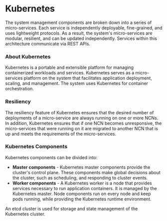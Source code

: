 # Kubernetes

The system management components are broken down into a series of micro-services. Each service is independently deployable, fine-grained, and uses lightweight protocols. As a result, the system's micro-services are modular, resilient, and can be updated independently. Services within this architecture communicate via REST APIs.

### About Kubernetes

Kubernetes is a portable and extensible platform for managing containerized workloads and services. Kubernetes serves as a micro-services platform on the system that facilitates application deployment, scaling, and management. The system uses Kubernetes for container orchestration.

### Resiliency

The resiliency feature of Kubernetes ensures that the desired number of deployments of a micro-service are always running on one or more NCNs. In addition, Kubernetes ensures that if one NCN becomes unresponsive, the micro-services that were running on it are migrated to another NCN that is up and meets the requirements of the micro-services.

### Kubernetes Components

Kubernetes components can be divided into:

- **Master components** - Kubernetes master components provide the cluster's control plane. These components make global decisions about the cluster, such as scheduling, and responding to cluster events.
- **Worker components** - A Kubernetes worker is a node that provides services necessary to run application containers. It is managed by the Kubernetes master. Node components run on every node and keep pods running, while providing the Kubernetes runtime environment.

An etcd cluster is used for storage and state management of the Kubernetes cluster.

